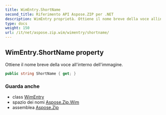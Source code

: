 ```yaml
---
title: WimEntry.ShortName
second_title: Riferimento API Aspose.ZIP per .NET
description: WimEntry proprietà. Ottiene il nome breve della voce allinterno dellimmagine.
type: docs
weight: 150
url: /it/net/aspose.zip.wim/wimentry/shortname/
---
```

## WimEntry.ShortName property

Ottiene il nome breve della voce all'interno dell'immagine.

```csharp
public string ShortName { get; }
```

### Guarda anche

* class [WimEntry](../)
* spazio dei nomi [Aspose.Zip.Wim](../../wimentry/)
* assemblea [Aspose.Zip](../../../)


